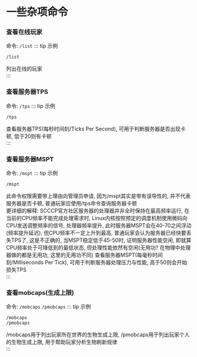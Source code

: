 # 一些杂项命令
### 查看在线玩家
命令: `/list` 
::: tip 示例
```
/list
```
列出在线的玩家  
:::  
### 查看服务器TPS
命令: `/tps` 
::: tip 示例
```
/tps
```
查看服务器TPS(每秒时间刻/Ticks Per Second), 可用于判断服务器是否出现卡顿, 低于20则有卡顿  
:::  
### 查看服务器MSPT
命令: `/mspt` 
::: tip 示例
```
/mspt
```
此命令权限需要带上理由向管理员申请, 因为/mspt其实是带有误导性的, 并不代表服务器是否卡顿, 普通玩家应使用/tps命令查询服务器卡顿  
更详细的解释: SCCCP官方社区服务器的处理器并非全时保持在最高频率运行, 在当前的CPU频率不能完成处理需求时, Linux内核按照预定的调度机制使用微码向CPU发送调整频率的信号, 处理器频率提升, 此时服务器MSPT会在40-70之间浮动(频率提升延迟), 但CPU频率不一定上升到最高, 普通玩家会认为服务器已经快要丢失TPS了, 这是不正确的, 当MSPT稳定低于45-50时, 证明服务器性能空闲, 即就算CPU频率处于可降低到的最低状态, 但处理性能依然有空闲(无用功? 在物理中处理器做的都是无用功, 这里的无用功不同)
查看服务器MSPT(每毫秒时间刻/Milliseconds Per Tick), 可用于判断服务器处理压力与性能, 高于50则会开始损失TPS  
:::  
### 查看mobcaps(生成上限)
命令: `/mobcaps` `/pmobcaps` 
::: tip 示例
```
/mobcaps
/pmobcaps
```
/mobcaps用于列出玩家所在世界的生物生成上限, /pmobcaps用于列出玩家个人的生物生成上限, 用于帮助玩家分析生物刷新规律  
:::  

